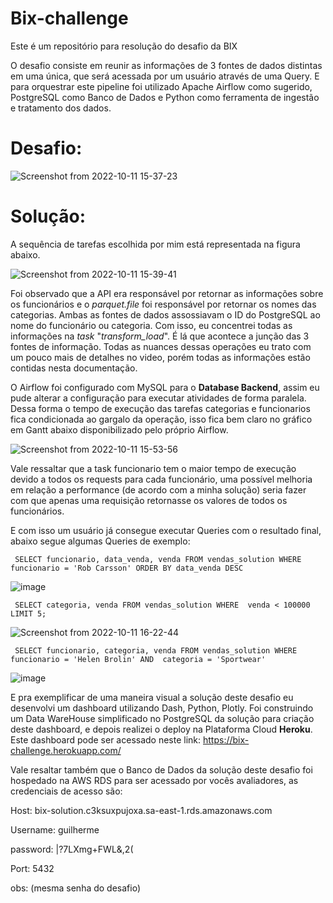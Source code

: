# Bix-challenge
Este é um repositório para resolução do desafio da BIX 

 O desafio consiste em reunir as informações de 3 fontes de dados distintas em uma única, que será acessada por um usuário através de uma Query. E para orquestrar este pipeline foi utilizado Apache Airflow como sugerido, PostgreSQL como Banco de Dados e Python como ferramenta de ingestão e tratamento dos dados.

# Desafio:

![Screenshot from 2022-10-11 15-37-23](https://user-images.githubusercontent.com/42456578/195172595-56e2d277-5c4f-474e-965b-0c2ca79b4eb5.png)

# Solução:
 A sequência de tarefas escolhida por mim está representada na figura abaixo. 
 
![Screenshot from 2022-10-11 15-39-41](https://user-images.githubusercontent.com/42456578/195173100-9cc8c2e7-21ee-451e-b4cd-2211add391b6.png)

 Foi observado que a API era responsável por retornar as informações sobre os funcionários e o _parquet.file_ foi responsável por retornar os nomes das categorias. Ambas as fontes de dados assossiavam o ID do PostgreSQL ao nome  do funcionário ou categoria. Com isso, eu concentrei todas as informações na _task_ "_transform_load_". É lá que acontece a junção das 3 fontes de informação. Todas as nuances dessas operações eu trato com um pouco mais de detalhes no video, porém todas as informações estão contidas nesta documentação.

 O Airflow foi configurado com MySQL para o **Database Backend**, assim eu pude alterar a configuração para executar atividades de forma paralela. Dessa forma o tempo de execução das tarefas categorias e funcionarios fica condicionada ao gargalo da operação, isso fica bem claro no gráfico em Gantt abaixo disponibilizado pelo próprio Airflow.

 ![Screenshot from 2022-10-11 15-53-56](https://user-images.githubusercontent.com/42456578/195175790-62f64ffb-8b27-4a6a-95c5-790324e994d9.png)

 
 Vale ressaltar que a task funcionario tem o maior tempo de execução devido a todos os requests para cada funcionário, uma possível melhoria em relação a performance (de acordo com a minha solução) seria fazer com que apenas uma requisição retornasse os valores de todos os funcionários.
 
E com isso um usuário já consegue executar Queries com o resultado final, abaixo segue algumas Queries de exemplo:

     SELECT funcionario, data_venda, venda FROM vendas_solution WHERE funcionario = 'Rob Carsson' ORDER BY data_venda DESC
     
![image](https://user-images.githubusercontent.com/42456578/195180098-9d2bdba7-b4ea-446e-95a7-e2b9aa92ec10.png)

     SELECT categoria, venda FROM vendas_solution WHERE  venda < 100000 LIMIT 5;


![Screenshot from 2022-10-11 16-22-44](https://user-images.githubusercontent.com/42456578/195180704-79902b3b-2029-4f6e-8729-0b7a214b0f48.png)

     SELECT funcionario, categoria, venda FROM vendas_solution WHERE funcionario = 'Helen Brolin' AND  categoria = 'Sportwear' 
     
![image](https://user-images.githubusercontent.com/42456578/195181049-a75276c3-d968-496a-8ede-046b9df6367a.png)


E pra exemplificar de uma maneira visual a solução deste desafio eu desenvolvi um dashboard utilizando Dash, Python, Plotly. Foi construindo um Data WareHouse simplificado no PostgreSQL da solução para criação deste dashboard, e depois realizei o deploy na Plataforma Cloud **Heroku**. Este dashboard pode ser acessado neste link: https://bix-challenge.herokuapp.com/

Vale resaltar também que o Banco de Dados da solução deste desafio foi hospedado na AWS RDS para ser acessado por vocês avaliadores, as credenciais de acesso são:

Host: bix-solution.c3ksuxpujoxa.sa-east-1.rds.amazonaws.com

Username: guilherme

password: |?7LXmg+FWL&,2( 

Port: 5432

obs: (mesma senha do desafio)
